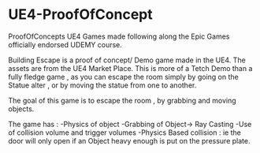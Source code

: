 # UE4-ProofOfConcept
ProofOfConcepts UE4 Games made following along the Epic Games officially endorsed UDEMY course.


Building Escape is a proof of concept/ Demo game made in the UE4. The assets are from the UE4 Market Place.
This is more of a Tetch Demo than a fully fledge game , as you can escape the room simply by going on the Statue alter , or by moving the statue from one to another.

The goal of this game is to escape the room , by grabbing and moving objects.


The game has :
-Physics of object 
-Grabbing of Object-> Ray Casting
-Use of collision volume and trigger volumes 
-Physics Based collision : ie the door will only open if an Object heavy enough is put on the pressure plate.


